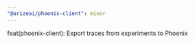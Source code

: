 ```yaml
---
"@arizeai/phoenix-client": minor
---
```


feat(phoenix-client): Export traces from experiments to Phoenix

